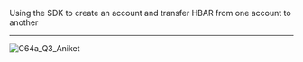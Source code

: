 Using the SDK to create an account and transfer HBAR from one account to another

<hr>

![C64a_Q3_Aniket](https://github.com/Aniket-Kumar-Paul/Hedera-Hashgraph-StackUp-Quest/assets/87603658/13b30907-b41d-4371-825c-f885c52d3103)
